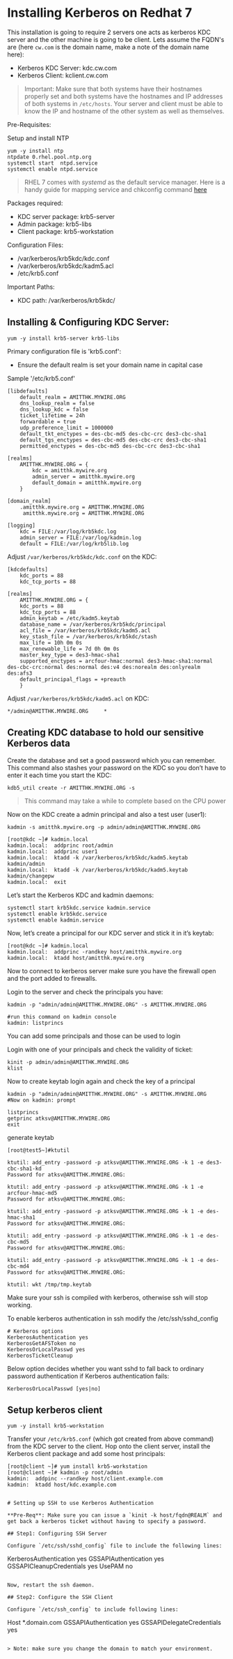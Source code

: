 # Installing Kerberos on Redhat 7

This installation is going to require 2 servers one acts as kerberos KDC server
and the other machine is going to be client. Lets assume the FQDN's are (here
`cw.com` is the domain name, make a note of the domain name here):
  * Kerberos KDC Server: kdc.cw.com
  * Kerberos Client: kclient.cw.com

> Important: Make sure that both systems have their hostnames properly set and
> both systems have the hostnames and IP addresses of both systems in
> `/etc/hosts`. Your server and client must be able to know the IP and hostname
> of the other system as well as themselves.

Pre-Requisites:

Setup and install NTP

```
yum -y install ntp
ntpdate 0.rhel.pool.ntp.org
systemctl start  ntpd.service
systemctl enable ntpd.service
```

> RHEL 7 comes with *systemd* as the default service manager. Here is a handy
> guide for mapping service and chkconfig command [here](http://fedoraproject.org/wiki/SysVinit_to_Systemd_Cheatsheet)

Packages required:
  * KDC server package: krb5-server
  * Admin package: krb5-libs
  * Client package: krb5-workstation

Configuration Files:
  * /var/kerberos/krb5kdc/kdc.conf
  * /var/kerberos/krb5kdc/kadm5.acl
  * /etc/krb5.conf

Important Paths:
  * KDC path: /var/kerberos/krb5kdc/

## Installing & Configuring KDC Server:

```
yum -y install krb5-server krb5-libs
```

Primary configuration file is 'krb5.conf':
  * Ensure the default realm is set your domain name in capital case

Sample '/etc/krb5.conf'

```
[libdefaults]
    default_realm = AMITTHK.MYWIRE.ORG
    dns_lookup_realm = false
    dns_lookup_kdc = false
    ticket_lifetime = 24h
    forwardable = true
    udp_preference_limit = 1000000
    default_tkt_enctypes = des-cbc-md5 des-cbc-crc des3-cbc-sha1
    default_tgs_enctypes = des-cbc-md5 des-cbc-crc des3-cbc-sha1
    permitted_enctypes = des-cbc-md5 des-cbc-crc des3-cbc-sha1

[realms]
    AMITTHK.MYWIRE.ORG = {
        kdc = amitthk.mywire.org
        admin_server = amitthk.mywire.org
        default_domain = amitthk.mywire.org
    }

[domain_realm]
    .amitthk.mywire.org = AMITTHK.MYWIRE.ORG
     amitthk.mywire.org = AMITTHK.MYWIRE.ORG

[logging]
    kdc = FILE:/var/log/krb5kdc.log
    admin_server = FILE:/var/log/kadmin.log
    default = FILE:/var/log/krb5lib.log

```

Adjust `/var/kerberos/krb5kdc/kdc.conf` on the KDC:

```
[kdcdefaults]
    kdc_ports = 88
    kdc_tcp_ports = 88

[realms]
    AMITTHK.MYWIRE.ORG = {
    kdc_ports = 88
    kdc_tcp_ports = 88
    admin_keytab = /etc/kadm5.keytab
    database_name = /var/kerberos/krb5kdc/principal
    acl_file = /var/kerberos/krb5kdc/kadm5.acl
    key_stash_file = /var/kerberos/krb5kdc/stash
    max_life = 10h 0m 0s
    max_renewable_life = 7d 0h 0m 0s
    master_key_type = des3-hmac-sha1
    supported_enctypes = arcfour-hmac:normal des3-hmac-sha1:normal des-cbc-crc:normal des:normal des:v4 des:norealm des:onlyrealm des:afs3
    default_principal_flags = +preauth
    }
```

Adjust `/var/kerberos/krb5kdc/kadm5.acl` on KDC:

```
*/admin@AMITTHK.MYWIRE.ORG     *
```

## Creating KDC database to hold our sensitive Kerberos data

Create the database and set a good password which you can remember. This command
also stashes your password on the KDC so you don’t have to enter it each time
you start the KDC:

```
kdb5_util create -r AMITTHK.MYWIRE.ORG -s
```

> This command may take a while to complete based on the CPU power

Now on the KDC create a admin principal and also a test user (user1):

```
kadmin -s amitthk.mywire.org -p admin/admin@AMITTHK.MYWIRE.ORG

[root@kdc ~]# kadmin.local
kadmin.local:  addprinc root/admin
kadmin.local:  addprinc user1
kadmin.local:  ktadd -k /var/kerberos/krb5kdc/kadm5.keytab kadmin/admin
kadmin.local:  ktadd -k /var/kerberos/krb5kdc/kadm5.keytab kadmin/changepw
kadmin.local:  exit
```

Let’s start the Kerberos KDC and kadmin daemons:

```
systemctl start krb5kdc.service kadmin.service 
systemctl enable krb5kdc.service
systemctl enable kadmin.service
```

Now, let’s create a principal for our KDC server and stick it in it’s keytab:

```
[root@kdc ~]# kadmin.local
kadmin.local:  addprinc -randkey host/amitthk.mywire.org
kadmin.local:  ktadd host/amitthk.mywire.org
```

Now to connect to kerberos server make sure you have the firewall open and the port added to firewalls.

Login to the server and check the principals you have:

```
kadmin -p "admin/admin@AMITTHK.MYWIRE.ORG" -s AMITTHK.MYWIRE.ORG

#run this command on kadmin console
kadmin: listprincs
```
You can add some principals and those can be used to login

Login with one of your principals and check the validity of ticket:
```
kinit -p admin/admin@AMITTHK.MYWIRE.ORG
klist
```

Now to create keytab login again and check the key of a principal
```
kadmin -p "admin/admin@AMITTHK.MYWIRE.ORG" -s AMITTHK.MYWIRE.ORG
#Now on kadmin: prompt

listprincs
getprinc atksv@AMITTHK.MYWIRE.ORG
exit
```
generate keytab
```
[root@test5~]#ktutil

ktutil: add_entry -password -p atksv@AMITTHK.MYWIRE.ORG -k 1 -e des3-cbc-sha1-kd 
Password for atksv@AMITTHK.MYWIRE.ORG: 

ktutil: add_entry -password -p atksv@AMITTHK.MYWIRE.ORG -k 1 -e arcfour-hmac-md5 
Password for atksv@AMITTHK.MYWIRE.ORG: 

ktutil: add_entry -password -p atksv@AMITTHK.MYWIRE.ORG -k 1 -e des-hmac-sha1 
Password for atksv@AMITTHK.MYWIRE.ORG: 

ktutil: add_entry -password -p atksv@AMITTHK.MYWIRE.ORG -k 1 -e des-cbc-md5 
Password for atksv@AMITTHK.MYWIRE.ORG: 

ktutil: add_entry -password -p atksv@AMITTHK.MYWIRE.ORG -k 1 -e des-cbc-md4 
Password for atksv@AMITTHK.MYWIRE.ORG:

ktutil: wkt /tmp/tmp.keytab
```


Make sure your ssh is compiled with kerberos, otherwise ssh will stop working.

To enable kerberos authentication in ssh modify the /etc/ssh/sshd_config
```
# Kerberos options
KerberosAuthentication yes
KerberosGetAFSToken no
KerberosOrLocalPasswd yes
KerberosTicketCleanup
```

Below option decides whether you want sshd to fall back to ordinary password authentication if Kerberos authentication fails:
```
KerberosOrLocalPasswd [yes|no]
```


## Setup kerberos client

```
yum -y install krb5-workstation
```

Transfer your `/etc/krb5.conf` (which got created from above command) from the
KDC server to the client. Hop onto the client server, install the Kerberos
client package and add some host principals:

```
[root@client ~]# yum install krb5-workstation
[root@client ~]# kadmin -p root/admin
kadmin:  addpinc --randkey host/client.example.com
kadmin:  ktadd host/kdc.example.com


# Setting up SSH to use Kerberos Authentication

**Pre-Req**: Make sure you can issue a `kinit -k host/fqdn@REALM` and get back a kerberos ticket without having to specify a password.

## Step1: Configuring SSH Server

Configure `/etc/ssh/sshd_config` file to include the following lines:

```
KerberosAuthentication yes
GSSAPIAuthentication yes
GSSAPICleanupCredentials yes
UsePAM no
```

Now, restart the ssh daemon.

## Step2: Configure the SSH Client

Configure `/etc/ssh_config` to include following lines:

```
Host *.domain.com
  GSSAPIAuthentication yes
  GSSAPIDelegateCredentials yes
```

> Note: make sure you change the domain to match your environment.

